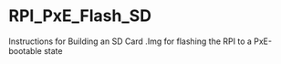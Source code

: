 # RPI_PxE_Flash_SD
Instructions for Building an SD Card .Img for flashing the RPI to a PxE-bootable state
